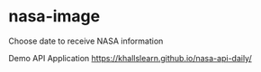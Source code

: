 # nasa-image
Choose date to receive NASA information


Demo API Application 
https://khallslearn.github.io/nasa-api-daily/
